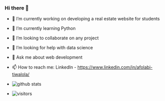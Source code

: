 ### Hi there 👋
- 🔭 I’m currently working on developing a real estate website for students
- 🌱 I’m currently learning Python
- 👯 I’m looking to collaborate on any project
- 🤔 I’m looking for help with data science
- 💬 Ask me about web development
- 📫 How to reach me: LinkedIn - https://www.linkedin.com/in/afolabi-tiwalola/

- ![github stats](https://github-readme-stats.vercel.app/api?username=Tiwacodes&show_icons=true)
- ![visitors](https://visitor-badge.glitch.me/badge?page_id=Tiwacodes.Tiwacodes) 


<!--
**tiwa-codes/Tiwa-codes** is a ✨ _special_ ✨ repository because its `README.md` (this file) appears on your GitHub profile.

Here are some ideas to get you started:

- 🔭 I’m currently working on ...
- 🌱 I’m currently learning ...
- 👯 I’m looking to collaborate on ...
- 🤔 I’m looking for help with ...
- 💬 Ask me about ...
- 📫 How to reach me: ...
- 😄 Pronouns: ...
- ⚡ Fun fact: ...
-->
